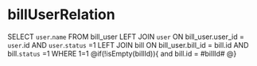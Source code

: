 billUserRelation
===
SELECT
	`user`.`name` 
FROM
	bill_user
	LEFT JOIN `user` ON bill_user.user_id = `user`.id AND `user`.`status` =1
	LEFT JOIN bill ON bill_user.bill_id = bill.id AND bill.`status` =1
WHERE
	1=1
	@if(!isEmpty(billId)){
	and bill.id = #billId#
	@}
